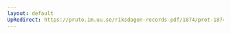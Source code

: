 ```yaml
---
layout: default
UpRedirect: https://pruto.im.uu.se/riksdagen-records-pdf/1874/prot-1874--ak--218/prot-1874--ak--218_000.pdf
---
```

